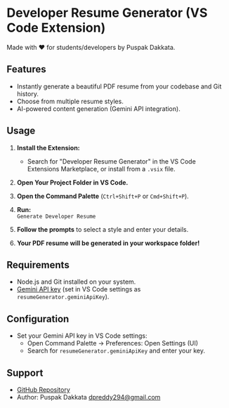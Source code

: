 # Developer Resume Generator (VS Code Extension)

Made with ❤️ for students/developers by Puspak Dakkata.

## Features

- Instantly generate a beautiful PDF resume from your codebase and Git history.
- Choose from multiple resume styles.
- AI-powered content generation (Gemini API integration).

## Usage

1. **Install the Extension:**
   - Search for "Developer Resume Generator" in the VS Code Extensions Marketplace, or install from a `.vsix` file.

2. **Open Your Project Folder in VS Code.**

3. **Open the Command Palette** (`Ctrl+Shift+P` or `Cmd+Shift+P`).

4. **Run:**  
   `Generate Developer Resume`

5. **Follow the prompts** to select a style and enter your details.

6. **Your PDF resume will be generated in your workspace folder!**

## Requirements

- Node.js and Git installed on your system.
- [Gemini API key](https://ai.google.dev/) (set in VS Code settings as `resumeGenerator.geminiApiKey`).

## Configuration

- Set your Gemini API key in VS Code settings:
  - Open Command Palette → Preferences: Open Settings (UI)
  - Search for `resumeGenerator.geminiApiKey` and enter your key.

## Support

- [GitHub Repository](https://github.com/AKing-283/Resume-generation-extension)
- Author: Puspak Dakkata <dpreddy294@gmail.com>

